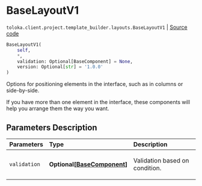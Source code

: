 # BaseLayoutV1
`toloka.client.project.template_builder.layouts.BaseLayoutV1` | [Source code](https://github.com/Toloka/toloka-kit/blob/v1.0.1/src/client/project/template_builder/layouts.py#L27)

```python
BaseLayoutV1(
    self,
    *,
    validation: Optional[BaseComponent] = None,
    version: Optional[str] = '1.0.0'
)
```

Options for positioning elements in the interface, such as in columns or side-by-side.


If you have more than one element in the interface, these components will help you arrange them the way you want.

## Parameters Description

| Parameters | Type | Description |
| :----------| :----| :-----------|
`validation`|**Optional\[[BaseComponent](toloka.client.project.template_builder.base.BaseComponent.md)\]**|<p>Validation based on condition.</p>
